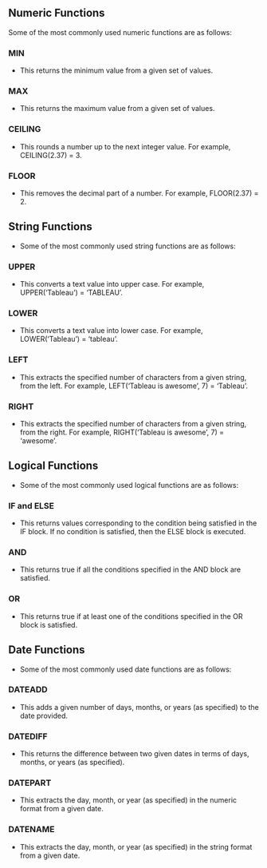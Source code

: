## Numeric Functions

Some of the most commonly used numeric functions are as follows:
### MIN

* This returns the minimum value from a given set of values.

### MAX

* This returns the maximum value from a given set of values.
### CEILING

* This rounds a number up to the next integer value. For example, CEILING(2.37) = 3.
### FLOOR

* This removes the decimal part of a number. For example, FLOOR(2.37) = 2.
 
## String Functions

* Some of the most commonly used string functions are as follows:
### UPPER

* This converts a text value into upper case. For example, UPPER(‘Tableau’) = ‘TABLEAU’.
### LOWER

* This converts a text value into lower case. For example, LOWER(‘Tableau’) = ‘tableau’.
### LEFT

* This extracts the specified number of characters from a given string, from the left. For example, LEFT(‘Tableau is awesome’, 7) = ‘Tableau’.
### RIGHT

* This extracts the specified number of characters from a given string, from the right. For example, RIGHT(‘Tableau is awesome’, 7) = ‘awesome’.
 
## Logical Functions 

* Some of the most commonly used logical functions are as follows:
### IF and ELSE

* This returns values corresponding to the condition being satisfied in the IF block. If no condition is satisfied, then the ELSE block is executed.
### AND

* This returns true if all the conditions specified in the AND block are satisfied.
### OR

* This returns true if at least one of the conditions specified in the OR block is satisfied.
 
## Date Functions

* Some of the most commonly used date functions are as follows:
### DATEADD

* This adds a given number of days, months, or years (as specified) to the date provided.
### DATEDIFF

* This returns the difference between two given dates in terms of days, months, or years (as specified).
### DATEPART

* This extracts the day, month, or year (as specified) in the numeric format from a given date.
### DATENAME

* This extracts the day, month, or year (as specified) in the string format from a given date.
